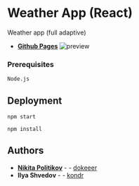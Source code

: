 # Weather App (React)
Weather app (full adaptive)
* **[Github Pages](https://dokeeer.github.io/weather-project/)** 
![preview](https://user-images.githubusercontent.com/88163502/187157362-c82eb770-8fe2-49af-9e9c-2dc43aed9639.png)



### Prerequisites


```
Node.js
```

## Deployment


```
npm start
```
```
npm install
```



## Authors

* **[Nikita Politikov](https://vk.com/nikitapolitikov)** -  - [dokeeer](https://github.com/dokeeer)
* **Ilya Shvedov** -  - [kondr](https://github.com/Kondr4589)
